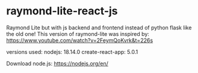# raymond-lite-react-js
Raymond Lite but with js backend and frontend instead of python flask like the old one!
This version of raymond-lite was inspired by: https://www.youtube.com/watch?v=2FeymQoKvrk&t=226s

versions used:
nodejs: 18.14.0
create-react-app: 5.0.1

Download node.js: https://nodejs.org/en/